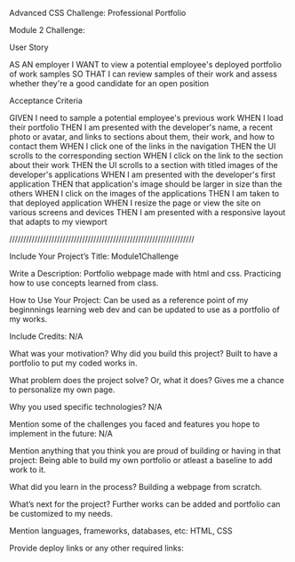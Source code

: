 Advanced CSS Challenge: Professional Portfolio

Module 2 Challenge:

User Story

AS AN employer
I WANT to view a potential employee's deployed portfolio of work samples
SO THAT I can review samples of their work and assess whether they're a good candidate for an open position

Acceptance Criteria

GIVEN I need to sample a potential employee's previous work
WHEN I load their portfolio
THEN I am presented with the developer's name, a recent photo or avatar, and links to sections about them, their work, and how to contact them
WHEN I click one of the links in the navigation
THEN the UI scrolls to the corresponding section
WHEN I click on the link to the section about their work
THEN the UI scrolls to a section with titled images of the developer's applications
WHEN I am presented with the developer's first application
THEN that application's image should be larger in size than the others
WHEN I click on the images of the applications
THEN I am taken to that deployed application
WHEN I resize the page or view the site on various screens and devices
THEN I am presented with a responsive layout that adapts to my viewport

//////////////////////////////////////////////////////////////////





Include Your Project’s Title: Module1Challenge

Write a Description: Portfolio webpage made with html and css. Practicing how to use concepts learned from class.

How to Use Your Project: Can be used as a reference point of my beginnnings learning web dev and can be updated to use as a portfolio of my works.

Include Credits: N/A

What was your motivation? Why did you build this project? Built to have a portfolio to put my coded works in.

What problem does the project solve? Or, what it does? Gives me a chance to personalize my own page.

Why you used specific technologies? N/A

Mention some of the challenges you faced and features you hope to implement in the future: N/A

Mention anything that you think you are proud of building or having in that project: Being able to build my own portfolio or atleast a baseline to add work to it.

What did you learn in the process? Building a webpage from scratch.

What’s next for the project? Further works can be added and portfolio can be customized to my needs.

Mention languages, frameworks, databases, etc: HTML, CSS

Provide deploy links or any other required links:



